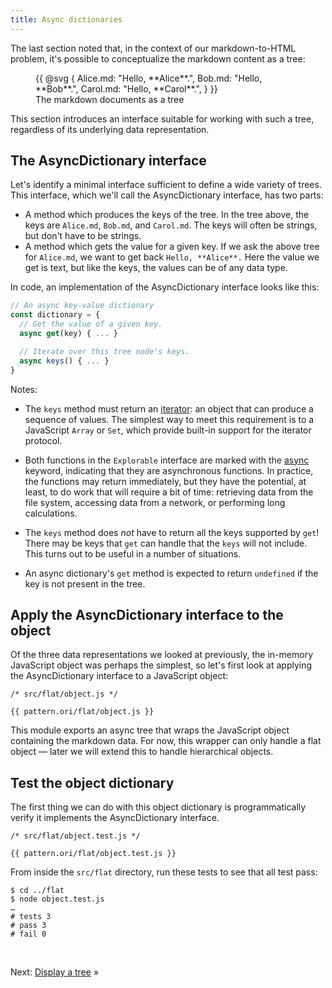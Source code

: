 ```yaml
---
title: Async dictionaries
---
```


The last section noted that, in the context of our markdown-to-HTML problem, it's possible to conceptualize the markdown content as a tree:

<figure>
  {{ @svg {
    Alice.md: "Hello, **Alice**.",
    Bob.md: "Hello, **Bob**.",
    Carol.md: "Hello, **Carol**.",
  } }}
  <figcaption>The markdown documents as a tree</figcaption>
</figure>

This section introduces an interface suitable for working with such a tree, regardless of its underlying data representation.

## The AsyncDictionary interface

Let's identify a minimal interface sufficient to define a wide variety of trees. This interface, which we'll call the AsyncDictionary interface, has two parts:

- A method which produces the keys of the tree. In the tree above, the keys are `Alice.md`, `Bob.md`, and `Carol.md`. The keys will often be strings, but don't have to be strings.
- A method which gets the value for a given key. If we ask the above tree for `Alice.md`, we want to get back `Hello, **Alice**.` Here the value we get is text, but like the keys, the values can be of any data type.

In code, an implementation of the AsyncDictionary interface looks like this:

```js
// An async key-value dictionary
const dictionary = {
  // Get the value of a given key.
  async get(key) { ... }

  // Iterate over this tree node's keys.
  async keys() { ... }
}
```

Notes:

- The `keys` method must return an [iterator](https://developer.mozilla.org/en-US/docs/Web/JavaScript/Reference/Iteration_protocols#the_iterator_protocol): an object that can produce a sequence of values. The simplest way to meet this requirement is to a JavaScript `Array` or `Set`, which provide built-in support for the iterator protocol.

- Both functions in the `Explorable` interface are marked with the [async](https://developer.mozilla.org/en-US/docs/Web/JavaScript/Reference/Statements/async_function) keyword, indicating that they are asynchronous functions. In practice, the functions may return immediately, but they have the potential, at least, to do work that will require a bit of time: retrieving data from the file system, accessing data from a network, or performing long calculations.

- The `keys` method does _not_ have to return all the keys supported by `get`! There may be keys that `get` can handle that the `keys` will not include. This turns out to be useful in a number of situations.

- An async dictionary's `get` method is expected to return `undefined` if the key is not present in the tree.

## Apply the AsyncDictionary interface to the object

Of the three data representations we looked at previously, the in-memory JavaScript object was perhaps the simplest, so let's first look at applying the AsyncDictionary interface to a JavaScript object:

```{{'js'}}
/* src/flat/object.js */

{{ pattern.ori/flat/object.js }}
```

This module exports an async tree that wraps the JavaScript object containing the markdown data. For now, this wrapper can only handle a flat object — later we will extend this to handle hierarchical objects.

## Test the object dictionary

The first thing we can do with this object dictionary is programmatically verify it implements the AsyncDictionary interface.

```{{'js'}}
/* src/flat/object.test.js */

{{ pattern.ori/flat/object.test.js }}
```

<span class="tutorialStep"></span> From inside the `src/flat` directory, run these tests to see that all test pass:

```console
$ cd ../flat
$ node object.test.js
…
# tests 3
# pass 3
# fail 0
```

&nbsp;

Next: [Display a tree](display.html) »

